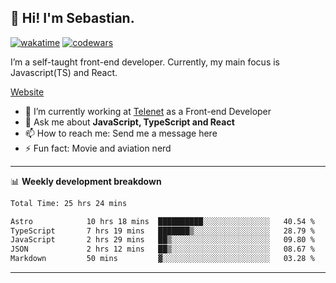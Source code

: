 ## 👋 Hi! I'm Sebastian.

[![wakatime](https://wakatime.com/badge/user/df0036c6-328a-4a39-be9b-e49417ed22a1.svg)](https://wakatime.com/@df0036c6-328a-4a39-be9b-e49417ed22a1)
[![codewars](https://www.codewars.com/users/sebavuye/badges/small)](https://www.codewars.com/users/sebavuye)

I’m a self-taught front-end developer. Currently, my main focus is Javascript(TS) and React.

[Website](https://sebastianvuye.be)

- 🔭 I’m currently working at [Telenet](https://telenet.be/) as a Front-end Developer
- 💬 Ask me about **JavaScript, TypeScript and React**
- 📫 How to reach me: Send me a message here
- ⚡ Fun fact: Movie and aviation nerd

-------

📊 **Weekly development breakdown**

<!--START_SECTION:waka-->

```txt
Total Time: 25 hrs 24 mins

Astro            10 hrs 18 mins  ██████████░░░░░░░░░░░░░░░   40.54 %
TypeScript       7 hrs 19 mins   ███████▒░░░░░░░░░░░░░░░░░   28.79 %
JavaScript       2 hrs 29 mins   ██▒░░░░░░░░░░░░░░░░░░░░░░   09.80 %
JSON             2 hrs 12 mins   ██▒░░░░░░░░░░░░░░░░░░░░░░   08.67 %
Markdown         50 mins         ▓░░░░░░░░░░░░░░░░░░░░░░░░   03.28 %
```

<!--END_SECTION:waka-->
-------
